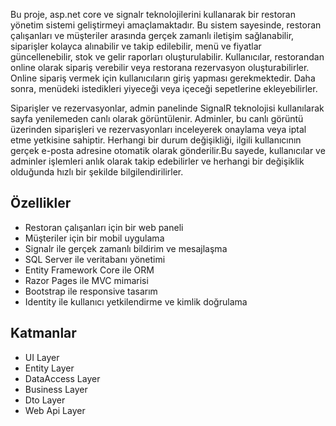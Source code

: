Bu proje, asp.net core ve signalr teknolojilerini kullanarak bir restoran yönetim sistemi geliştirmeyi amaçlamaktadır. Bu sistem sayesinde, restoran çalışanları ve müşteriler arasında gerçek zamanlı iletişim sağlanabilir, siparişler kolayca alınabilir ve takip edilebilir, menü ve fiyatlar güncellenebilir, stok ve gelir raporları oluşturulabilir.
Kullanıcılar, restorandan online olarak sipariş verebilir veya restorana rezervasyon oluşturabilirler. Online sipariş vermek için kullanıcıların giriş yapması gerekmektedir. Daha sonra, menüdeki istedikleri yiyeceği veya içeceği sepetlerine ekleyebilirler.

Siparişler ve rezervasyonlar, admin panelinde SignalR teknolojisi kullanılarak sayfa yenilemeden canlı olarak görüntülenir. Adminler, bu canlı görüntü üzerinden siparişleri ve rezervasyonları inceleyerek onaylama veya iptal etme yetkisine sahiptir. Herhangi bir durum değişikliği, ilgili kullanıcının gerçek e-posta adresine otomatik olarak gönderilir.Bu sayede, kullanıcılar ve adminler işlemleri anlık olarak takip edebilirler ve herhangi bir değişiklik olduğunda hızlı bir şekilde bilgilendirilirler.

## Özellikler
- Restoran çalışanları için bir web paneli
- Müşteriler için bir mobil uygulama
- Signalr ile gerçek zamanlı bildirim ve mesajlaşma
- SQL Server ile veritabanı yönetimi
- Entity Framework Core ile ORM
- Razor Pages ile MVC mimarisi
- Bootstrap ile responsive tasarım
- Identity ile kullanıcı yetkilendirme ve kimlik doğrulama

## Katmanlar
- UI Layer
- Entity Layer
- DataAccess Layer
- Business Layer
- Dto Layer
- Web Api Layer
